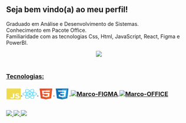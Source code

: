 ## Seja bem vindo(a) ao meu perfil!

Graduado em Análise e Desenvolvimento de Sistemas.
<br>
Conhecimento em Pacote Office.
<br>
Familiaridade com as tecnologias Css, Html, JavaScript, React, Figma e PowerBI.


<div align="center">
  <a href="https://github.com/marcoalexandre44">
  <img height="180em" src="https://github-readme-stats.vercel.app/api?username=marcoalexandre44&show_icons=true&theme=white&include_all_commits=true&count_private=true"/>
  
</div>
<div style="display: inline_block"><br>
    <h3>Tecnologias:<h3>
    <img align="center" alt="Marco-Js" height="30" width="40" src="https://raw.githubusercontent.com/devicons/devicon/master/icons/javascript/javascript-plain.svg">
    <img align="center" alt="Marco-React" height="30" width="40" src="https://raw.githubusercontent.com/devicons/devicon/master/icons/react/react-original.svg">
    <img align="center" alt="Marco-HTML" height="30" width="40" src="https://raw.githubusercontent.com/devicons/devicon/master/icons/html5/html5-original.svg">
    <img align="center" alt="Marco-CSS" height="30" width="40" src="https://raw.githubusercontent.com/devicons/devicon/master/icons/css3/css3-original.svg">
    <img align="center" alt="Marco-FIGMA" height="30" width="40" src="https://www.vectorlogo.zone/logos/figma/figma-icon.svg">
    <img align="center" alt="Marco-OFFICE" height="30" width="40" src="https://img.icons8.com/color/256/microsoft-office-2019.png">
</div>
  
  ##
 
<div> 
  <a href="https://instagram.com/marco_alexandre44" target="_blank">
    <img src="https://img.shields.io/badge/-Instagram-%23E4405F?style=for-the-badge&logo=instagram&logoColor=white" target="_blank">
  </a>
  <a href = "mailto:marcoalexandre44@gmail.com" target="_blank">
    <img src="https://img.shields.io/badge/-Gmail-%23333?style=for-the-badge&logo=gmail&logoColor=white" target="_blank">
  </a>
  <a href="https://www.linkedin.com/in/marco-alexandre-rocha-fernandes-8357a7186" target="_blank">
    <img src="https://img.shields.io/badge/-LinkedIn-%230077B5?style=for-the-badge&logo=linkedin&logoColor=white" target="_blank">
  </a> 
 </div>
